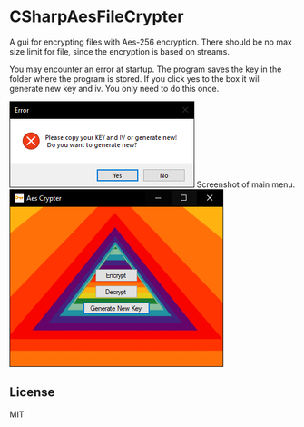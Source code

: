 # CSharpAesFileCrypter

A gui for encrypting files with Aes-256 encryption.
There should be no max size limit for file, since the encryption is based on streams.

You may encounter an error at startup. The program saves the key in the folder where the program is stored. If you click yes to the box it will generate new key and iv. You only need to do this once.

![Screenshot of errorbox](Error.PNG)
Screenshot of main menu.
![Screenshot of main menu](main.PNG)

## License
MIT
